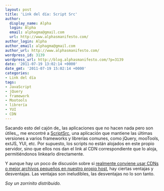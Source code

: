 ```yaml
---
layout: post
title: 'Link del día: Script Src'
author:
  display_name: Alpha
  login: Alpha
  email: alphagma@gmail.com
  url: http://www.alphasmanifesto.com/
author_login: Alpha
author_email: alphagma@gmail.com
author_url: http://www.alphasmanifesto.com/
wordpress_id: 3139
wordpress_url: http://blog.alphasmanifesto.com/?p=3139
date: '2011-07-19 13:02:14 +0000'
date_gmt: '2011-07-19 15:02:14 +0000'
categories:
- Link del día
tags:
- JavaScript
- jQuery
- framework
- Mootools
- librería
- YUI
- CDN
---
```


Sacando esto del cajón de_ las aplicaciones que no hacen nada pero son útiles_, me encontré a [ScriptSrc](http://scriptsrc.net/), una aplicación que mantiene las últimas versiones a varios frameworks y librerías comunes, como jQuery, mooTools, extJS, YUI, etc. Por supuesto, los scripts no están alojados en este propio servidor, sino que ellos nos dan el link al CDN correspondiente que lo aloja, permitiéndonos linkearlo directamente.

Y aunque hay un poco de discusión sobre si [realmente conviene usar CDNs o mejor archivos pequeños en nuestro propio host](http://css-tricks.com/13261-large-file-on-cdn-or-small-local/), hay ciertas ventajas y desventajas. Las ventajas son ineludibles, las desventajas no lo son tanto.

_Soy un zorrinito distribuido._

